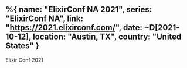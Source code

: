 %{
  name: "ElixirConf NA 2021",
  series: "ElixirConf NA",
  link: "https://2021.elixirconf.com/",
  date:  ~D[2021-10-12],
  location: "Austin, TX",
  country: "United States"
}
---

Elixir Conf 2021
